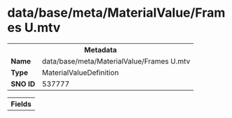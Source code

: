 <h1>data/base/meta/MaterialValue/Frames U.mtv</h1><table><tr><th colspan="100%">Metadata</th></tr><tr><td><b>Name</b></td><td>data/base/meta/MaterialValue/Frames U.mtv</td></tr><tr><td><b>Type</b></td><td>MaterialValueDefinition</td></tr><tr><td><b>SNO ID</b></td><td>537777</td></tr></table>

<table><tr><th colspan="100%">Fields</th></tr></table>

